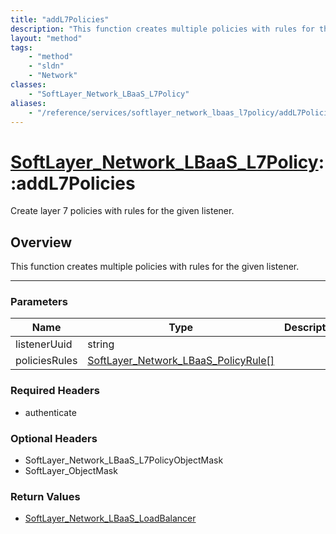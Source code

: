 ```yaml
---
title: "addL7Policies"
description: "This function creates multiple policies with rules for the given listener."
layout: "method"
tags:
    - "method"
    - "sldn"
    - "Network"
classes:
    - "SoftLayer_Network_LBaaS_L7Policy"
aliases:
    - "/reference/services/softlayer_network_lbaas_l7policy/addL7Policies"
---
```

# [SoftLayer_Network_LBaaS_L7Policy](/reference/services/SoftLayer_Network_LBaaS_L7Policy)::addL7Policies

Create layer 7 policies with rules for the given listener. 


## Overview 
This function creates multiple policies with rules for the given listener. 

-----

### Parameters 
|Name | Type | Description |
| --- | --- | --- |
|listenerUuid| string| |
|policiesRules| <a href='/reference/datatypes/SoftLayer_Network_LBaaS_PolicyRule'>SoftLayer_Network_LBaaS_PolicyRule[] </a>| |


### Required Headers
* authenticate


### Optional Headers
* SoftLayer_Network_LBaaS_L7PolicyObjectMask
* SoftLayer_ObjectMask

### Return Values
* <a href='/reference/datatypes/SoftLayer_Network_LBaaS_LoadBalancer'>SoftLayer_Network_LBaaS_LoadBalancer </a>




